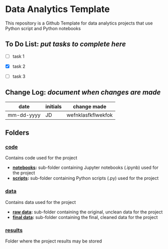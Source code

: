 # Data Analytics Template
This repository is a Github Template for data analytics projects that use Python script and Python notebooks

## To Do List: *put tasks to complete here*
*  [ ] task 1
*  [x] task 2
*  [ ] task 3


## Change Log: *document when changes are made*
| date | initials | change made |
|------|----------|--------|
| mm-dd-yyyy | JD | wefnklasfkflwekfok |


## Folders

### [code](code)
Contains code used for the project
* **[notebooks](code/notebooks):** sub-folder containing Jupyter notebooks (.ipynb) used for the project
* **[scripts](code/scripts):** sub-folder containing Python scripts (.py) used for the project

### [data](data)
Contains data used for the project
* **[raw data](data/raw_data):** sub-folder containing the original, unclean data for the project
* **[final data](data/final_data):** sub-folder containing the final, cleaned data for the project

### [results](results)
Folder where the project results may be stored
